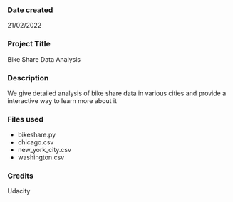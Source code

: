 ### Date created
21/02/2022

### Project Title
Bike Share Data Analysis

### Description
We give detailed analysis of bike share data in various cities and provide a interactive way to learn more about it

### Files used
- bikeshare.py
- chicago.csv
- new_york_city.csv
- washington.csv

### Credits
Udacity 